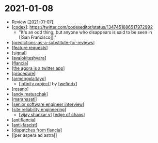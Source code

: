 # 2021-01-08

- Review [[2021-01-07]].
- [[codex]]: https://twitter.com/codexeditor/status/1347451886517972992
  - "It's an odd thing, but anyone who disappears is said to be seen in [[San Francisco]]."
- [[predictions-as-a-substitute-for-reviews]]
- [[feature requests]]
- [[signal]]
- [[avalokiteshvara]]
- [[flancia]]
- [[the agora is a twitter app]]
- [[procedure]]
- [[armengolaltayo]]
  - [[infinity project]] by [[wefindx]]
- [[rosano]]
- [[andy matuschak]]
- [[maranasati]]
- [[senior software engineer interview]]
- [[site reliability engineering]]
  - [[vijay shankar v]] [[edge of chaos]]
- [[antiflancia]]
- [[anti-fascist]]
- [[dispatches from flancia]]
- [[per aspera ad astra]]

[//begin]: # "Autogenerated link references for markdown compatibility"
[2021-01-07]: 2021-01-07 "2021-01-07"
[codex]: ../codex "Codex"
[predictions-as-a-substitute-for-reviews]: ../predictions-as-a-substitute-for-reviews "Predictions as a Substitute for Reviews"
[feature requests]: ../feature-requests "Feature Requests"
[signal]: ../signal "Signal"
[avalokiteshvara]: ../avalokiteshvara "Avalokiteshvara"
[flancia]: ../flancia "Flancia"
[the agora is a twitter app]: ../the-agora-is-a-twitter-app "The Agora Is a Twitter App"
[procedure]: ../procedure "Procedure"
[armengolaltayo]: ../armengolaltayo "Armengolaltayo"
[infinity project]: ../infinity-project "Infinity Project"
[wefindx]: ../wefindx "Wefindx"
[rosano]: ../rosano "Rosano"
[andy matuschak]: ../andy-matuschak "Andy Matuschak"
[maranasati]: ../maranasati "Maranasati"
[senior software engineer interview]: ../senior-software-engineer-interview "Senior Software Engineer Interview"
[site reliability engineering]: ../site-reliability-engineering "Site Reliability Engineering"
[vijay shankar v]: ../vijay-shankar-v "Vijay Shankar V"
[edge of chaos]: ../edge-of-chaos "Edge of Chaos"
[antiflancia]: ../antiflancia "Antiflancia"
[anti-fascist]: ../anti-fascist "Anti Fascist"
[dispatches from flancia]: ../dispatches-from-flancia "Dispatches from Flancia"
[//end]: # "Autogenerated link references"